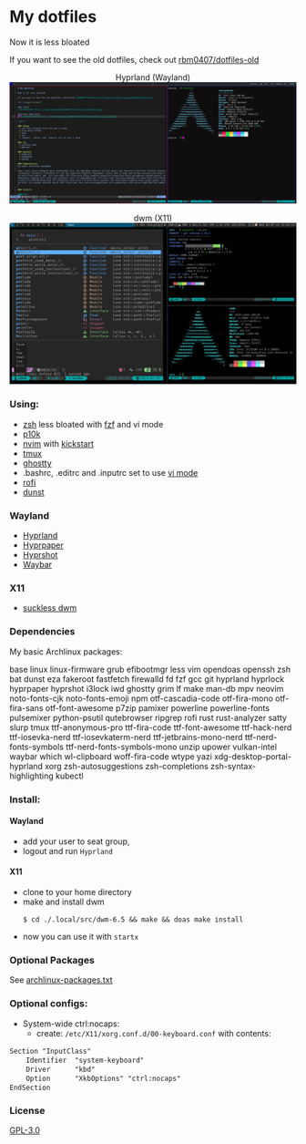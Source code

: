 # My dotfiles

Now it is less bloated

If you want to see the old dotfiles, check out [rbm0407/dotfiles-old](https://github.com/rbm0407/dotfiles-old)

<div align="center">

Hyprland (Wayland)
![Screenshot Wayland](./.local/share/doc/rbm0407-dotfiles/screenshot-wayland.png)

dwm (X11)
![Screenshot X11](./.local/share/doc/rbm0407-dotfiles/screenshot.png)

</div>

### Using:
 * [zsh](https://man.archlinux.org/man/zsh.1.en) less bloated with [fzf](https://junegunn.github.io/fzf) and vi mode
 * [p10k](https://github.com/romkatv/powerlevel10k)
 * [nvim](https://neovim.io/) with [kickstart](https://github.com/nvim-lua/kickstart.nvim)
 * [tmux](https://github.com/tmux/tmux)
 * [ghostty](https://ghostty.org)
 * .bashrc, .editrc and .inputrc set to use [vi mode](https://wiki.archlinux.org/title/Readline#Editing_mode)
 * [rofi](https://davatorium.github.io/rofi)
 * [dunst](https://dunst-project.org)

### Wayland
 * [Hyprland](https://hyprland.org)
 * [Hyprpaper](https://wiki.hyprland.org/Hypr-Ecosystem/hyprpaper/)
 * [Hyprshot](https://github.com/Gustash/Hyprshot)
 * [Waybar](https://github.com/Alexays/Waybar)

### X11
 * [suckless dwm](https://dwm.suckless.org)

### Dependencies
My basic Archlinux packages:

base linux linux-firmware grub efibootmgr less vim opendoas openssh zsh bat dunst eza fakeroot fastfetch firewalld fd fzf gcc git hyprland hyprlock hyprpaper hyprshot i3lock iwd ghostty grim lf make man-db mpv neovim noto-fonts-cjk noto-fonts-emoji npm otf-cascadia-code otf-fira-mono otf-fira-sans otf-font-awesome p7zip pamixer powerline powerline-fonts pulsemixer python-psutil qutebrowser ripgrep rofi rust rust-analyzer satty slurp tmux ttf-anonymous-pro ttf-fira-code ttf-font-awesome ttf-hack-nerd ttf-iosevka-nerd ttf-iosevkaterm-nerd ttf-jetbrains-mono-nerd ttf-nerd-fonts-symbols ttf-nerd-fonts-symbols-mono unzip upower vulkan-intel waybar which wl-clipboard woff-fira-code wtype yazi xdg-desktop-portal-hyprland xorg zsh-autosuggestions zsh-completions zsh-syntax-highlighting kubectl

### Install:

#### Wayland
  * add your user to seat group,
  * logout and run `Hyprland`

#### X11
 * clone to your home directory
 * make and install dwm
    ```console
    $ cd ./.local/src/dwm-6.5 && make && doas make install
    ```
 * now you can use it with `startx`

### Optional Packages
See [archlinux-packages.txt](./.local/share/doc/rbm0407-dotfiles/archlinux-full-packages.txt)

### Optional configs:
 * System-wide ctrl:nocaps:
    - create: `/etc/X11/xorg.conf.d/00-keyboard.conf` with contents:
```
Section "InputClass"
    Identifier  "system-keyboard"
    Driver      "kbd"
    Option      "XkbOptions" "ctrl:nocaps"
EndSection
```

### License
[GPL-3.0](LICENSE)
